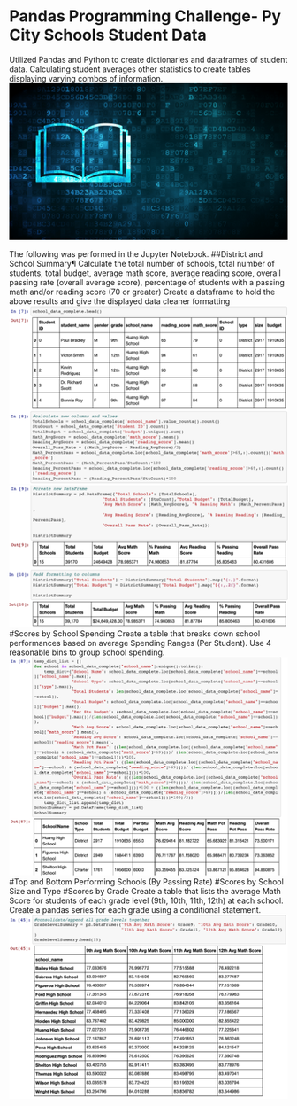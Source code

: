 # Pandas Programming Challenge- Py City Schools Student Data
Utilized Pandas and Python to create dictionaries and dataframes of student data.  Calculating student averages other statistics to create tables displaying varying combos of information.
![Education Pic](Images/education.png)

The following was performed in the Jupyter Notebook.
##District and School Summary¶
Calculate the total number of schools, total number of students, total budget, average math score, average reading score, overall passing rate (overall average score), percentage of students with a passing math and/or reading score (70 or greater)
Create a dataframe to hold the above results and give the displayed data cleaner formatting
![District Summary](Images/ScreenShot1.png)
![District Summary](Images/ScreenShot2.png)
#Scores by School Spending
Create a table that breaks down school performances based on average Spending Ranges (Per Student). Use 4 reasonable bins to group school spending. 
![School Summary](Images/ScreenShot3.png)
#Top and Bottom Performing Schools (By Passing Rate)
#Scores by School Size and Type
#Scores by Grade
Create a table that lists the average Math Score for students of each grade level (9th, 10th, 11th, 12th) at each school.
Create a pandas series for each grade using a conditional statement.
![School Summary](Images/ScreenShot4.png)

